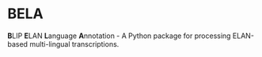 # BELA

**B**LIP  **E**LAN  **L**anguage **A**nnotation - A Python package for processing ELAN-based multi-lingual transcriptions.
